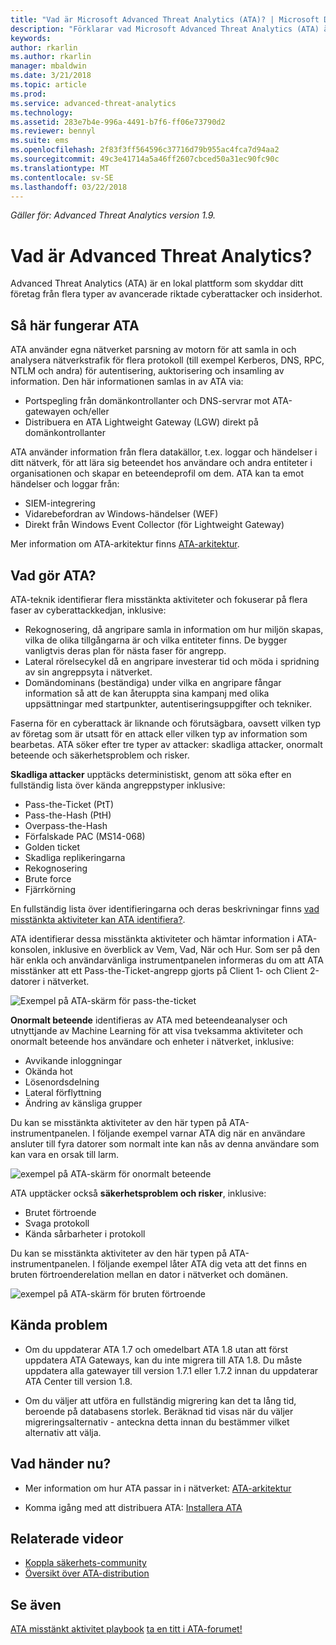 ```yaml
---
title: "Vad är Microsoft Advanced Threat Analytics (ATA)? | Microsoft Docs"
description: "Förklarar vad Microsoft Advanced Threat Analytics (ATA) är och vilka typer av misstänkta aktiviteter det kan upptäcka"
keywords: 
author: rkarlin
ms.author: rkarlin
manager: mbaldwin
ms.date: 3/21/2018
ms.topic: article
ms.prod: 
ms.service: advanced-threat-analytics
ms.technology: 
ms.assetid: 283e7b4e-996a-4491-b7f6-ff06e73790d2
ms.reviewer: bennyl
ms.suite: ems
ms.openlocfilehash: 2f83f3ff564596c37716d79b955ac4fca7d94aa2
ms.sourcegitcommit: 49c3e41714a5a46ff2607cbced50a31ec90fc90c
ms.translationtype: MT
ms.contentlocale: sv-SE
ms.lasthandoff: 03/22/2018
---
```

*Gäller för: Advanced Threat Analytics version 1.9.*


# <a name="what-is-advanced-threat-analytics"></a>Vad är Advanced Threat Analytics?
Advanced Threat Analytics (ATA) är en lokal plattform som skyddar ditt företag från flera typer av avancerade riktade cyberattacker och insiderhot.

## <a name="how-ata-works"></a>Så här fungerar ATA

ATA använder egna nätverket parsning av motorn för att samla in och analysera nätverkstrafik för flera protokoll (till exempel Kerberos, DNS, RPC, NTLM och andra) för autentisering, auktorisering och insamling av information. Den här informationen samlas in av ATA via:

-   Portspegling från domänkontrollanter och DNS-servrar mot ATA-gatewayen och/eller
-   Distribuera en ATA Lightweight Gateway (LGW) direkt på domänkontrollanter

ATA använder information från flera datakällor, t.ex. loggar och händelser i ditt nätverk, för att lära sig beteendet hos användare och andra entiteter i organisationen och skapar en beteendeprofil om dem.
ATA kan ta emot händelser och loggar från:

-   SIEM-integrering
-   Vidarebefordran av Windows-händelser (WEF)
-   Direkt från Windows Event Collector (för Lightweight Gateway)


Mer information om ATA-arkitektur finns [ATA-arkitektur](ata-architecture.md).

## <a name="what-does-ata-do"></a>Vad gör ATA?

ATA-teknik identifierar flera misstänkta aktiviteter och fokuserar på flera faser av cyberattackkedjan, inklusive:

-   Rekognosering, då angripare samla in information om hur miljön skapas, vilka de olika tillgångarna är och vilka entiteter finns. De bygger vanligtvis deras plan för nästa faser för angrepp.
-   Lateral rörelsecykel då en angripare investerar tid och möda i spridning av sin angreppsyta i nätverket.
-   Domändominans (beständiga) under vilka en angripare fångar information så att de kan återuppta sina kampanj med olika uppsättningar med startpunkter, autentiseringsuppgifter och tekniker. 

Faserna för en cyberattack är liknande och förutsägbara, oavsett vilken typ av företag som är utsatt för en attack eller vilken typ av information som bearbetas.
ATA söker efter tre typer av attacker: skadliga attacker, onormalt beteende och säkerhetsproblem och risker.

**Skadliga attacker** upptäcks deterministiskt, genom att söka efter en fullständig lista över kända angreppstyper inklusive:

-   Pass-the-Ticket (PtT)
-   Pass-the-Hash (PtH)
-   Overpass-the-Hash
-   Förfalskade PAC (MS14-068)
-   Golden ticket
-   Skadliga replikeringarna
-   Rekognosering
-   Brute force
-   Fjärrkörning

En fullständig lista över identifieringarna och deras beskrivningar finns [vad misstänkta aktiviteter kan ATA identifiera?](ata-threats.md). 

ATA identifierar dessa misstänkta aktiviteter och hämtar information i ATA-konsolen, inklusive en överblick av Vem, Vad, När och Hur. Som ser på den här enkla och användarvänliga instrumentpanelen informeras du om att ATA misstänker att ett Pass-the-Ticket-angrepp gjorts på Client 1- och Client 2-datorer i nätverket.

 ![Exempel på ATA-skärm för pass-the-ticket](media/pass_the_ticket_sa.png)

**Onormalt beteende** identifieras av ATA med beteendeanalyser och utnyttjande av Machine Learning för att visa tveksamma aktiviteter och onormalt beteende hos användare och enheter i nätverket, inklusive:

-   Avvikande inloggningar
-   Okända hot
-   Lösenordsdelning
-   Lateral förflyttning
-   Ändring av känsliga grupper


Du kan se misstänkta aktiviteter av den här typen på ATA-instrumentpanelen. I följande exempel varnar ATA dig när en användare ansluter till fyra datorer som normalt inte kan nås av denna användare som kan vara en orsak till larm.

 ![exempel på ATA-skärm för onormalt beteende](media/abnormal-behavior-sa.png) 

ATA upptäcker också **säkerhetsproblem och risker**, inklusive:

-   Brutet förtroende
-   Svaga protokoll
-   Kända sårbarheter i protokoll

Du kan se misstänkta aktiviteter av den här typen på ATA-instrumentpanelen. I följande exempel låter ATA dig veta att det finns en bruten förtroenderelation mellan en dator i nätverket och domänen.

  ![exempel på ATA-skärm för bruten förtroende](media/broken-trust-sa.png)


## <a name="known-issues"></a>Kända problem

- Om du uppdaterar ATA 1.7 och omedelbart ATA 1.8 utan att först uppdatera ATA Gateways, kan du inte migrera till ATA 1.8. Du måste uppdatera alla gatewayer till version 1.7.1 eller 1.7.2 innan du uppdaterar ATA Center till version 1.8.

- Om du väljer att utföra en fullständig migrering kan det ta lång tid, beroende på databasens storlek. Beräknad tid visas när du väljer migreringsalternativ - anteckna detta innan du bestämmer vilket alternativ att välja. 


## <a name="whats-next"></a>Vad händer nu?

-   Mer information om hur ATA passar in i nätverket: [ATA-arkitektur](ata-architecture.md)

-   Komma igång med att distribuera ATA: [Installera ATA](install-ata-step1.md)

## <a name="related-videos"></a>Relaterade videor
- [Koppla säkerhets-community](https://channel9.msdn.com/Shows/Microsoft-Security/Join-the-Security-Community)
- [Översikt över ATA-distribution](https://channel9.msdn.com/Shows/Microsoft-Security/Overview-of-ATA-Deployment-in-10-Minutes)


## <a name="see-also"></a>Se även
[ATA misstänkt aktivitet playbook](http://aka.ms/ataplaybook)
[ta en titt i ATA-forumet!](https://social.technet.microsoft.com/Forums/security/home?forum=mata)
